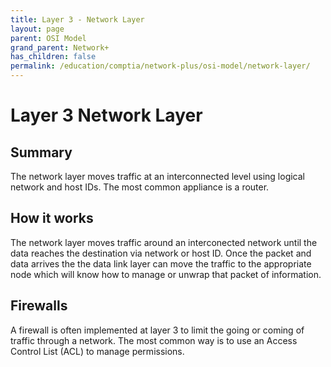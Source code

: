 ```yaml
---
title: Layer 3 - Network Layer
layout: page
parent: OSI Model 
grand_parent: Network+
has_children: false
permalink: /education/comptia/network-plus/osi-model/network-layer/
---
```


# Layer 3 Network Layer

## Summary

The network layer moves traffic at an interconnected level using logical network and host IDs. The most common appliance is a router.

## How it works

The network layer moves traffic around an interconected network until the data reaches the destination via network or host ID. Once the packet and data arrives the the data link layer can move the traffic to the appropriate node which will know how to manage or unwrap that packet of information.

## Firewalls

A firewall is often implemented at layer 3 to limit the going or coming of traffic through a network. The most common way is to use an Access Control List (ACL) to manage permissions.
